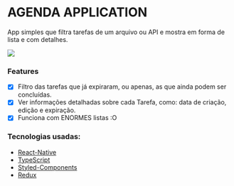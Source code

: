 # AGENDA APPLICATION

App simples que filtra tarefas de um arquivo ou API e mostra em forma de lista e com detalhes.

![](https://user-images.githubusercontent.com/60564538/107121632-42ba5400-6872-11eb-9dbc-3d45bfa2277d.gif)

### Features
- [X] Filtro das tarefas que já expiraram, ou apenas, as que ainda podem ser concluídas.
- [X] Ver informações detalhadas sobre cada Tarefa, como: data de criação, edição e expiração.
- [X] Funciona com ENORMES listas :O

### Tecnologias usadas:

- [React-Native](https://pt-br.reactjs.org/)
- [TypeScript](https://www.typescriptlang.org/)
- [Styled-Components](https://styled-components.com/)
- [Redux](https://redux.js.org/)
